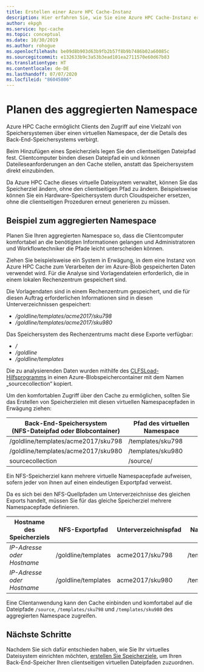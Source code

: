 ```yaml
---
title: Erstellen einer Azure HPC Cache-Instanz
description: Hier erfahren Sie, wie Sie eine Azure HPC Cache-Instanz erstellen.
author: ekpgh
ms.service: hpc-cache
ms.topic: conceptual
ms.date: 10/30/2019
ms.author: rohogue
ms.openlocfilehash: be09d8b903d63b9fb2b57f8b9b7486b02a60085c
ms.sourcegitcommit: e132633b9c3a53b3ead101ea2711570e60d67b83
ms.translationtype: HT
ms.contentlocale: de-DE
ms.lasthandoff: 07/07/2020
ms.locfileid: "86045806"
---
```

# <a name="plan-the-aggregated-namespace"></a>Planen des aggregierten Namespace

Azure HPC Cache ermöglicht Clients den Zugriff auf eine Vielzahl von Speichersystemen über einen virtuellen Namespace, der die Details des Back-End-Speichersystems verbirgt.

Beim Hinzufügen eines Speicherziels legen Sie den clientseitigen Dateipfad fest. Clientcomputer binden diesen Dateipfad ein und können Dateileseanforderungen an den Cache stellen, anstatt das Speichersystem direkt einzubinden.

Da Azure HPC Cache dieses virtuelle Dateisystem verwaltet, können Sie das Speicherziel ändern, ohne den clientseitigen Pfad zu ändern. Beispielsweise können Sie ein Hardware-Speichersystem durch Cloudspeicher ersetzen, ohne die clientseitigen Prozeduren erneut generieren zu müssen.

## <a name="aggregated-namespace-example"></a>Beispiel zum aggregierten Namespace

Planen Sie Ihren aggregierten Namespace so, dass die Clientcomputer komfortabel an die benötigten Informationen gelangen und Administratoren und Workflowtechniker die Pfade leicht unterscheiden können.

Ziehen Sie beispielsweise ein System in Erwägung, in dem eine Instanz von Azure HPC Cache zum Verarbeiten der im Azure-Blob gespeicherten Daten verwendet wird. Für die Analyse sind Vorlagendateien erforderlich, die in einem lokalen Rechenzentrum gespeichert sind.

Die Vorlagendaten sind in einem Rechenzentrum gespeichert, und die für diesen Auftrag erforderlichen Informationen sind in diesen Unterverzeichnissen gespeichert:

* */goldline/templates/acme2017/sku798*
* */goldline/templates/acme2017/sku980* 

Das Speichersystem des Rechenzentrums macht diese Exporte verfügbar:

* */*
* */goldline*
* */goldline/templates*

Die zu analysierenden Daten wurden mithilfe des [CLFSLoad-Hilfsprogramms](hpc-cache-ingest.md#pre-load-data-in-blob-storage-with-clfsload) in einen Azure-Blobspeichercontainer mit dem Namen „sourcecollection“ kopiert.

Um den komfortablen Zugriff über den Cache zu ermöglichen, sollten Sie das Erstellen von Speicherzielen mit diesen virtuellen Namespacepfaden in Erwägung ziehen:

| Back-End-Speichersystem <br/> (NFS-Dateipfad oder Blobcontainer) | Pfad des virtuellen Namespace |
|-----------------------------------------|------------------------|
| /goldline/templates/acme2017/sku798     | /templates/sku798      |
| /goldline/templates/acme2017/sku980     | /templates/sku980      |
| sourcecollection                        | /source/               |

Ein NFS-Speicherziel kann mehrere virtuelle Namespacepfade aufweisen, sofern jeder von ihnen auf einen eindeutigen Exportpfad verweist.

Da es sich bei den NFS-Quellpfaden um Unterverzeichnisse des gleichen Exports handelt, müssen Sie für das gleiche Speicherziel mehrere Namespacepfade definieren.

| Hostname des Speicherziels  | NFS-Exportpfad      | Unterverzeichnispfad | Namespacepfad    |
|--------------------------|----------------------|-------------------|-------------------|
| *IP-Adresse oder Hostname* | /goldline/templates  | acme2017/sku798   | /templates/sku798 |
| *IP-Adresse oder Hostname* | /goldline/templates  | acme2017/sku980   | /templates/sku980 |

Eine Clientanwendung kann den Cache einbinden und komfortabel auf die Dateipfade ``/source``, ``/templates/sku798`` und ``/templates/sku980`` des aggregierten Namespace zugreifen.

## <a name="next-steps"></a>Nächste Schritte

Nachdem Sie sich dafür entschieden haben, wie Sie Ihr virtuelles Dateisystem einrichten möchten, [erstellen Sie Speicherziele](hpc-cache-add-storage.md), um Ihren Back-End-Speicher Ihren clientseitigen virtuellen Dateipfaden zuzuordnen.
